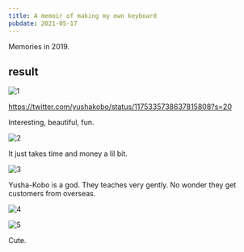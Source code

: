 ```yaml
---
title: A memoir of making my own keyboard
pubdate: 2021-05-17
---
```


Memories in 2019.

## result

![1](https://user-images.githubusercontent.com/41639488/118402829-9d035600-b6a6-11eb-8244-d0f9aa70f368.jpg)

https://twitter.com/yushakobo/status/1175335738637815808?s=20

Interesting, beautiful, fun.

![2](https://user-images.githubusercontent.com/41639488/118402831-9ecd1980-b6a6-11eb-9ec9-9e96c8b77579.jpg)

It just takes time and money a lil bit.

![3](https://user-images.githubusercontent.com/41639488/118402833-9ecd1980-b6a6-11eb-9b56-b7dd700cd3ff.jpg)

Yusha-Kobo is a god. They teaches very gently. No wonder they get customers from overseas.

![4](https://user-images.githubusercontent.com/41639488/118402835-9ffe4680-b6a6-11eb-9723-8604902302b1.jpg)

![5](https://user-images.githubusercontent.com/41639488/118402836-9ffe4680-b6a6-11eb-947d-27559ba53863.jpg)

Cute.
